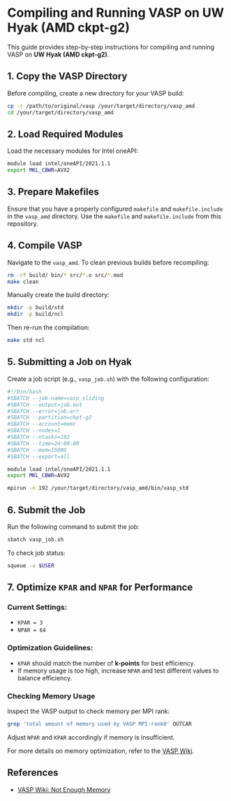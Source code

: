 # Compiling and Running VASP on UW Hyak (AMD ckpt-g2)

This guide provides step-by-step instructions for compiling and running VASP on **UW Hyak (AMD ckpt-g2)**.

## 1. Copy the VASP Directory

Before compiling, create a new directory for your VASP build:

```bash
cp -r /path/to/original/vasp /your/target/directory/vasp_amd
cd /your/target/directory/vasp_amd
```

## 2. Load Required Modules

Load the necessary modules for Intel oneAPI:

```bash
module load intel/oneAPI/2021.1.1
export MKL_CBWR=AVX2
```

## 3. Prepare Makefiles
Ensure that you have a properly configured `makefile` and `makefile.include` in the `vasp_amd` directory. Use the `makefile` and `makefile.include` from this repository.

## 4. Compile VASP

Navigate to the `vasp_amd`.
To clean previous builds before recompiling:

```bash
rm -rf build/ bin/* src/*.o src/*.mod
make clean
```

Manually create the build directory:

```bash
mkdir -p build/std
mkdir -p build/ncl
```

Then re-run the compilation:

```bash
make std ncl
```

## 5. Submitting a Job on Hyak

Create a job script (e.g., `vasp_job.sh`) with the following configuration:

```bash
#!/bin/bash
#SBATCH --job-name=vasp_sliding
#SBATCH --output=job.out
#SBATCH --error=job.err
#SBATCH --partition=ckpt-g2
#SBATCH --account=memc
#SBATCH --nodes=1
#SBATCH --ntasks=192
#SBATCH --time=24:00:00
#SBATCH --mem=1500G
#SBATCH --export=all

module load intel/oneAPI/2021.1.1
export MKL_CBWR=AVX2

mpirun -n 192 /your/target/directory/vasp_amd/bin/vasp_std
```

## 6. Submit the Job

Run the following command to submit the job:

```bash
sbatch vasp_job.sh
```

To check job status:

```bash
squeue -u $USER
```

## 7. Optimize `KPAR` and `NPAR` for Performance

### Current Settings:
- `KPAR = 3`
- `NPAR = 64`

### Optimization Guidelines:
- `KPAR` should match the number of **k-points** for best efficiency.
- If memory usage is too high, increase `NPAR` and test different values to balance efficiency.

### Checking Memory Usage
Inspect the VASP output to check memory per MPI rank:

```bash
grep 'total amount of memory used by VASP MPI-rank0' OUTCAR
```

Adjust `NPAR` and `KPAR` accordingly if memory is insufficient.

For more details on memory optimization, refer to the [VASP Wiki](https://www.vasp.at/wiki/index.php/Not_enough_memory).

## References

- [VASP Wiki: Not Enough Memory](https://www.vasp.at/wiki/index.php/Not_enough_memory)
